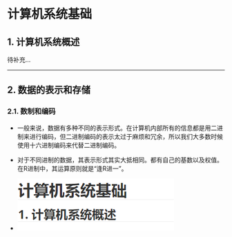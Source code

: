 # 计算机系统基础

## 1. 计算机系统概述

待补充...

-----



## 2. 数据的表示和存储

### 2.1. 数制和编码

- 一般来说，数据有多种不同的表示形式。在计算机内部所有的信息都是用二进制来进行编码，但二进制编码的表示太过于麻烦和冗余，所以我们大多数时候使用十六进制编码来代替二进制编码。

- 对于不同进制的数据，其表示形式其实大抵相同。都有自己的基数以及权值。在R进制中，其运算原则就是“逢R进一”。
- ![image-20201213130623797](assets/image-20201213130623797.png)
